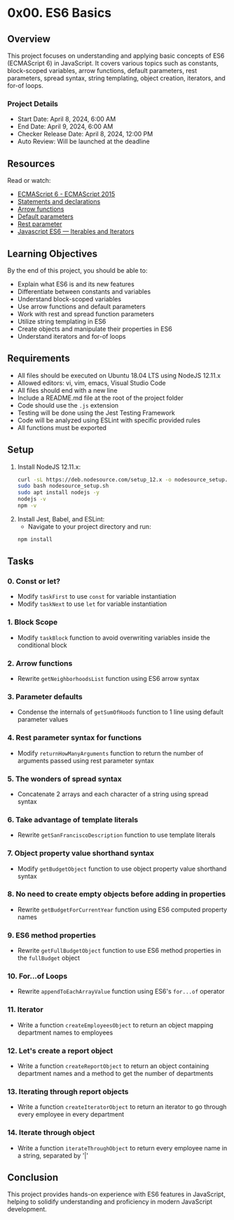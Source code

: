 # 0x00. ES6 Basics

## Overview
This project focuses on understanding and applying basic concepts of ES6 (ECMAScript 6) in JavaScript. It covers various topics such as constants, block-scoped variables, arrow functions, default parameters, rest parameters, spread syntax, string templating, object creation, iterators, and for-of loops.

### Project Details
- Start Date: April 8, 2024, 6:00 AM
- End Date: April 9, 2024, 6:00 AM
- Checker Release Date: April 8, 2024, 12:00 PM
- Auto Review: Will be launched at the deadline

## Resources
Read or watch:
- [ECMAScript 6 - ECMAScript 2015](https://262.ecma-international.org/6.0/)
- [Statements and declarations](https://developer.mozilla.org/en-US/docs/Web/JavaScript/Reference/Statements)
- [Arrow functions](https://developer.mozilla.org/en-US/docs/Web/JavaScript/Reference/Functions/Arrow_functions)
- [Default parameters](https://developer.mozilla.org/en-US/docs/Web/JavaScript/Reference/Functions/Default_parameters)
- [Rest parameter](https://developer.mozilla.org/en-US/docs/Web/JavaScript/Reference/Functions/rest_parameters)
- [Javascript ES6 — Iterables and Iterators](https://developer.mozilla.org/en-US/docs/Web/JavaScript/Reference/Iteration_protocols)

## Learning Objectives
By the end of this project, you should be able to:
- Explain what ES6 is and its new features
- Differentiate between constants and variables
- Understand block-scoped variables
- Use arrow functions and default parameters
- Work with rest and spread function parameters
- Utilize string templating in ES6
- Create objects and manipulate their properties in ES6
- Understand iterators and for-of loops

## Requirements
- All files should be executed on Ubuntu 18.04 LTS using NodeJS 12.11.x
- Allowed editors: vi, vim, emacs, Visual Studio Code
- All files should end with a new line
- Include a README.md file at the root of the project folder
- Code should use the `.js` extension
- Testing will be done using the Jest Testing Framework
- Code will be analyzed using ESLint with specific provided rules
- All functions must be exported

## Setup
1. Install NodeJS 12.11.x:
    ```bash
    curl -sL https://deb.nodesource.com/setup_12.x -o nodesource_setup.sh
    sudo bash nodesource_setup.sh
    sudo apt install nodejs -y
    nodejs -v
    npm -v
    ```
2. Install Jest, Babel, and ESLint:
    - Navigate to your project directory and run:
    ```bash
    npm install
    ```

## Tasks
### 0. Const or let?
- Modify `taskFirst` to use `const` for variable instantiation
- Modify `taskNext` to use `let` for variable instantiation

### 1. Block Scope
- Modify `taskBlock` function to avoid overwriting variables inside the conditional block

### 2. Arrow functions
- Rewrite `getNeighborhoodsList` function using ES6 arrow syntax

### 3. Parameter defaults
- Condense the internals of `getSumOfHoods` function to 1 line using default parameter values

### 4. Rest parameter syntax for functions
- Modify `returnHowManyArguments` function to return the number of arguments passed using rest parameter syntax

### 5. The wonders of spread syntax
- Concatenate 2 arrays and each character of a string using spread syntax

### 6. Take advantage of template literals
- Rewrite `getSanFranciscoDescription` function to use template literals

### 7. Object property value shorthand syntax
- Modify `getBudgetObject` function to use object property value shorthand syntax

### 8. No need to create empty objects before adding in properties
- Rewrite `getBudgetForCurrentYear` function using ES6 computed property names

### 9. ES6 method properties
- Rewrite `getFullBudgetObject` function to use ES6 method properties in the `fullBudget` object

### 10. For...of Loops
- Rewrite `appendToEachArrayValue` function using ES6's `for...of` operator

### 11. Iterator
- Write a function `createEmployeesObject` to return an object mapping department names to employees

### 12. Let's create a report object
- Write a function `createReportObject` to return an object containing department names and a method to get the number of departments

### 13. Iterating through report objects
- Write a function `createIteratorObject` to return an iterator to go through every employee in every department

### 14. Iterate through object
- Write a function `iterateThroughObject` to return every employee name in a string, separated by '|'

## Conclusion
This project provides hands-on experience with ES6 features in JavaScript, helping to solidify understanding and proficiency in modern JavaScript development.

